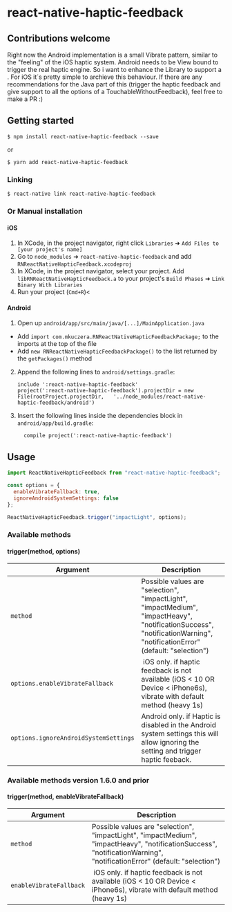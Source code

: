 # react-native-haptic-feedback

## Contributions welcome

Right now the Android implementation is a small Vibrate pattern, similar to the "feeling" of the iOS haptic system. Android needs to be View bound to trigger the real haptic engine.
So i want to enhance the Library to support a <TouchableWithHapticFeedback>. For iOS it´s pretty simple to archieve this behaviour. If there are any recommendations for the Java part of this (trigger the haptic feedback and give support to all the options of a TouchableWithoutFeedback), feel free to make a PR :)

## Getting started

`$ npm install react-native-haptic-feedback --save`

or

`$ yarn add react-native-haptic-feedback`

### Linking

`$ react-native link react-native-haptic-feedback`

### Or Manual installation

#### iOS

1. In XCode, in the project navigator, right click `Libraries` ➜ `Add Files to [your project's name]`
2. Go to `node_modules` ➜ `react-native-haptic-feedback` and add `RNReactNativeHapticFeedback.xcodeproj`
3. In XCode, in the project navigator, select your project. Add `libRNReactNativeHapticFeedback.a` to your project's `Build Phases` ➜ `Link Binary With Libraries`
4. Run your project (`Cmd+R`)<

#### Android

1. Open up `android/app/src/main/java/[...]/MainApplication.java`

- Add `import com.mkuczera.RNReactNativeHapticFeedbackPackage;` to the imports at the top of the file
- Add `new RNReactNativeHapticFeedbackPackage()` to the list returned by the `getPackages()` method

2. Append the following lines to `android/settings.gradle`:
   ```
   include ':react-native-haptic-feedback'
   project(':react-native-haptic-feedback').projectDir = new File(rootProject.projectDir, 	'../node_modules/react-native-haptic-feedback/android')
   ```
3. Insert the following lines inside the dependencies block in `android/app/build.gradle`:
   ```
     compile project(':react-native-haptic-feedback')
   ```

## Usage

```javascript
import ReactNativeHapticFeedback from "react-native-haptic-feedback";

const options = {
  enableVibrateFallback: true,
  ignoreAndroidSystemSettings: false
};

ReactNativeHapticFeedback.trigger("impactLight", options);
```

### Available methods

#### trigger(method, options)

| Argument                              | Description                                                                                                                                                             |
| ------------------------------------- | ----------------------------------------------------------------------------------------------------------------------------------------------------------------------- |
| `method`                              | Possible values are "selection", "impactLight", "impactMedium", "impactHeavy", "notificationSuccess", "notificationWarning", "notificationError" (default: "selection") |
| `options.enableVibrateFallback`       |  iOS only. if haptic feedback is not available (iOS < 10 OR Device < iPhone6s), vibrate with default method (heavy 1s)                                                  |
| `options.ignoreAndroidSystemSettings` | Android only. if Haptic is disabled in the Android system settings this will allow ignoring the setting and trigger haptic feeback.                                     |

### Available methods version 1.6.0 and prior

#### trigger(method, enableVibrateFallback)

| Argument                | Description                                                                                                                                                             |
| ----------------------- | ----------------------------------------------------------------------------------------------------------------------------------------------------------------------- |
| `method`                | Possible values are "selection", "impactLight", "impactMedium", "impactHeavy", "notificationSuccess", "notificationWarning", "notificationError" (default: "selection") |
| `enableVibrateFallback` |  iOS only. if haptic feedback is not available (iOS < 10 OR Device < iPhone6s), vibrate with default method (heavy 1s)                                                  |
